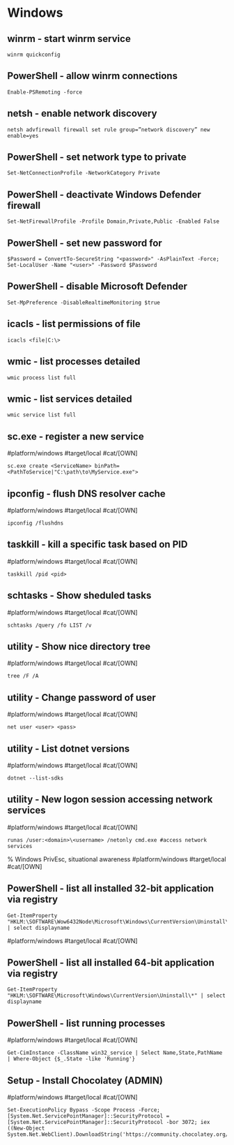 # Windows

## winrm - start winrm service
```
winrm quickconfig
```

## PowerShell - allow winrm connections
```
Enable-PSRemoting -force
```

## netsh - enable network discovery
```
netsh advfirewall firewall set rule group=”network discovery” new enable=yes
```

## PowerShell - set network type to private
```
Set-NetConnectionProfile -NetworkCategory Private
```

## PowerShell - deactivate Windows Defender firewall
```
Set-NetFirewallProfile -Profile Domain,Private,Public -Enabled False
```

## PowerShell - set new password for <user>
```
$Password = ConvertTo-SecureString "<password>" -AsPlainText -Force;
Set-LocalUser -Name "<user>" -Password $Password
```

## PowerShell - disable Microsoft Defender
```
Set-MpPreference -DisableRealtimeMonitoring $true
```


## icacls - list permissions of file
```
icacls <file|C:\>
```

## wmic - list processes detailed
```
wmic process list full
```

## wmic - list services detailed
```
wmic service list full
```

## sc.exe - register a new service
#platform/windows #target/local #cat/[OWN]
```
sc.exe create <ServiceName> binPath= <PathToService|"C:\path\to\MyService.exe">
```

## ipconfig - flush DNS resolver cache
#platform/windows #target/local #cat/[OWN]
```
ipconfig /flushdns
```

## taskkill - kill a specific task based on PID
#platform/windows #target/local #cat/[OWN]
```
taskkill /pid <pid>
```

## schtasks - Show sheduled tasks
#platform/windows #target/local #cat/[OWN]
```
schtasks /query /fo LIST /v
```

## utility - Show nice directory tree
#platform/windows #target/local #cat/[OWN]
```
tree /F /A
```

## utility - Change password of user
#platform/windows #target/local #cat/[OWN]
```
net user <user> <pass>
```

## utility - List dotnet versions
#platform/windows #target/local #cat/[OWN]
```
dotnet --list-sdks
```

## utility - New logon session accessing network services
#platform/windows #target/local #cat/[OWN]
```
runas /user:<domain>\<username> /netonly cmd.exe #access network services
```

% Windows PrivEsc, situational awareness
#platform/windows #target/local #cat/[OWN]
## PowerShell - list all installed 32-bit application via registry
```
Get-ItemProperty "HKLM:\SOFTWARE\Wow6432Node\Microsoft\Windows\CurrentVersion\Uninstall\*" | select displayname
```
#platform/windows #target/local #cat/[OWN]
## PowerShell - list all installed 64-bit application via registry
```
Get-ItemProperty "HKLM:\SOFTWARE\Microsoft\Windows\CurrentVersion\Uninstall\*" | select displayname
```

## PowerShell - list running processes
#platform/windows #target/local #cat/[OWN]
```
Get-CimInstance -ClassName win32_service | Select Name,State,PathName | Where-Object {$_.State -like 'Running'}
```

## Setup - Install Chocolatey (ADMIN)
#platform/windows #target/local #cat/[OWN]
```
Set-ExecutionPolicy Bypass -Scope Process -Force; [System.Net.ServicePointManager]::SecurityProtocol = [System.Net.ServicePointManager]::SecurityProtocol -bor 3072; iex ((New-Object System.Net.WebClient).DownloadString('https://community.chocolatey.org/install.ps1'))
```

